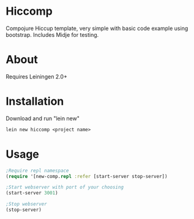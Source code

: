 # Hiccomp

Compojure Hiccup template, very simple with basic code example using bootstrap. Includes Midje for testing.

# About

Requires Leiningen 2.0+

# Installation

Download and run "lein new"

```clojure
lein new hiccomp <project name>
```

# Usage

```clojure
;Require repl namespace
(require '[new-comp.repl :refer [start-server stop-server])

;Start webserver with port of your choosing
(start-server 3001)

;Stop webserver
(stop-server)
```